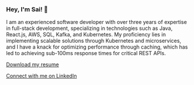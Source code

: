 ### Hey, I'm Sai! 👋

I am an experienced software developer with over three years of expertise in full-stack development, specializing in technologies such as Java, React.js, AWS, SQL, Kafka, and Kubernetes. My proficiency lies in implementing scalable solutions through Kubernetes and microservices, and I have a knack for optimizing performance through caching, which has led to achieving sub-100ms response times for critical REST APIs.

[Download my resume](https://www.phsaikiran.com/Sai_Prudhivi_resume.pdf)

[Connect with me on LinkedIn](https://www.linkedin.com/in/phsaikiran/)
<!--
**phsaikiran/phsaikiran** is a ✨ _special_ ✨ repository because its `README.md` (this file) appears on your GitHub profile.

Here are some ideas to get you started:

- 🔭 I’m currently working on ...
- 🌱 I’m currently learning ...
- 👯 I’m looking to collaborate on ...
- 🤔 I’m looking for help with ...
- 💬 Ask me about ...
- 📫 How to reach me: ...
- 😄 Pronouns: ...
- ⚡ Fun fact: ...
-->
